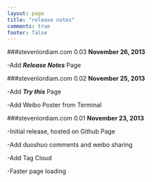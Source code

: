 ```yaml
---
layout: page
title: "release notes"
comments: true
footer: false
---
```




###stevenlordiam.com 0.03
****November 26, 2013****

-Add ***Release Notes*** Page


###stevenlordiam.com 0.02
****November 25, 2013****

-Add ***Try this*** Page 

-Add Weibo Poster from Terminal



###stevenlordiam.com 0.01
****November 23, 2013****

-Initial release, hosted on Github Page

-Add duoshuo comments and weibo sharing

-Add Tag Cloud

-Faster page loading



